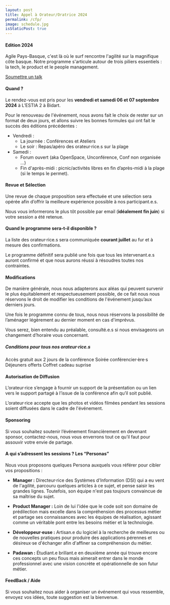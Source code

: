 ```yaml
---
layout: post
title: Appel à Orateur/Oratrice 2024
permalink: /cfp/
image: schedule.jpg
isStaticPost: true
---
```


<!-- TODO : **<a href="{{ site.baseurl }}/cfp-en/" class="btn-link">--&gt; en-FR</a>**-->

#### Edition 2024

Agile Pays-Basque, c'est là où le surf rencontre l'agilité sur la magnifique côte basque. Notre programme s'articule autour de trois piliers essentiels : la tech, le product et le people management.


<p class="text-center">
  <a href="https://conference-hall.io/public/event/w59YkxhTPvNuwdaRCXKc" class="btn btn-primary" target="_blank">Soumettre un talk</a>
</p>


#### Quand ?

Le rendez-vous est pris pour les **vendredi et samedi 06 et 07 septembre 2024** à L’ESTIA 2 à Bidart.

Pour le renouveau de l'événement, nous avons fait le choix de rester sur un format de deux jours, et allons suivre les bonnes formules qui ont fait le succès des éditions précédentes :

- Vendredi :
  - La journée : Conférences et Ateliers
  - Le soir :  Repas/apéro des orateur·rice.s sur la plage
- Samedi :
  - Forum ouvert (aka OpenSpace, Unconférence, Conf non organisée …)
  - Fin d'après-midi :  picnic/activités libres en fin d’après-midi à la plage (si le temps le permet).

#### Revue et Sélection

Une revue de chaque proposition sera effectuée et une sélection sera opérée afin d’offrir la meilleure expérience possible à nos participant.e.s.

Nous vous informerons le plus tôt possible par email (**idéalement fin juin**) si votre session a été retenue.

#### Quand le programme sera-t-il disponible ?

La liste des orateur·rice.s sera communiquée **courant juillet** au fur et à mesure des confirmations.

Le programme définitif sera publié une fois que tous les intervenant.e.s auront confirmé et que nous aurons réussi à résoudres toutes nos contraintes.

#### Modifications

De manière générale, nous nous adapterons aux aléas qui peuvent survenir le plus équitablement et respectueusement possible, de ce fait nous nous réservons le droit de modifier les conditions de l'événement jusqu’aux derniers jours.

Une fois le programme connu de tous, nous nous réservons la possibilité de l’aménager légèrement au dernier moment en cas d'imprévus.

Vous serez, bien entendu au préalable, consulté.e.s si nous envisageons un changement d’horaire vous concernant.

##### Conditions pour tous nos orateur·rice.s

Accès gratuit aux 2 jours de la conférence
Soirée conférencier·ère·s
Déjeuners offerts
Coffret cadeau suprise

#### Autorisation de Diffusion

L’orateur·rice s’engage à fournir un support de la présentation ou un lien vers le support partagé à l’issue de la conférence afin qu’il soit publié.

L’orateur·rice accepte que les photos et vidéos filmées pendant les sessions soient diffusées dans le cadre de l'événement.

#### Sponsoring

Si vous souhaitez soutenir l’événement financièrement en devenant sponsor, contactez-nous, nous vous enverrons tout ce qu’il faut pour assouvir votre envie de partage.

#### A qui s’adressent les sessions ? Les “Personas”

Nous vous proposons quelques Persona auxquels vous référer pour cibler vos propositions :

- **Manager :** Directeur·rice des Systèmes d'Information (DSI) qui a eu vent de l'agilité, parcouru quelques articles à ce sujet, et pense saisir les grandes lignes. Toutefois, son équipe n'est pas toujours convaincue de sa maîtrise du sujet.

- **Product Manager :** Loin de lui l'idée que le code soit son domaine de prédilection mais excelle dans la compréhension des processus métier et partage ses connaissances avec les équipes de réalisation, agissant comme un véritable pont entre les besoins métier et la technologie.

- **Développeur·euse :** Artisan.e du logiciel à la recherche de meilleures ou de nouvelles pratiques pour produire des applications pérennes et désireux·se d'échanger afin d'affiner sa compréhension du métier.

- **Padawan :** Étudiant.e brillant.e en deuxième année qui trouve encore ces concepts un peu flous mais aimerait entrer dans le monde professionnel avec une vision concrète et opérationnelle de son futur métier.


#### FeedBack / Aide

Si vous souhaitez nous aider à organiser un événement qui vous ressemble, envoyez vos idées, toute suggestion est la bienvenue.
